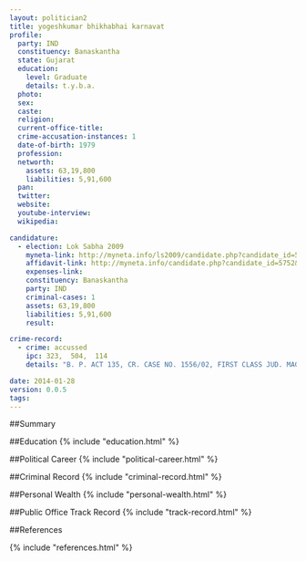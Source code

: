 ```yaml
---
layout: politician2
title: yogeshkumar bhikhabhai karnavat
profile: 
  party: IND
  constituency: Banaskantha
  state: Gujarat
  education: 
    level: Graduate
    details: t.y.b.a.
  photo: 
  sex: 
  caste: 
  religion: 
  current-office-title: 
  crime-accusation-instances: 1
  date-of-birth: 1979
  profession: 
  networth: 
    assets: 63,19,800
    liabilities: 5,91,600
  pan: 
  twitter: 
  website: 
  youtube-interview: 
  wikipedia: 

candidature: 
  - election: Lok Sabha 2009
    myneta-link: http://myneta.info/ls2009/candidate.php?candidate_id=5752
    affidavit-link: http://myneta.info/candidate.php?candidate_id=5752&scan=original
    expenses-link: 
    constituency: Banaskantha 
    party: IND
    criminal-cases: 1
    assets: 63,19,800
    liabilities: 5,91,600
    result:  

crime-record: 
  - crime: accussed
    ipc: 323,  504,  114
    details: "B. P. ACT 135, CR. CASE NO. 1556/02, FIRST CLASS JUD. MAGISTRATE, DISA, CHARGESHEETED NO. 4/1/2008. CASE IS PENDING." 

date: 2014-01-28
version: 0.0.5
tags: 
---
```

##Summary


##Education
{% include "education.html" %}


##Political Career
{% include "political-career.html" %}


##Criminal Record
{% include "criminal-record.html" %}


##Personal Wealth
{% include "personal-wealth.html" %}


##Public Office Track Record
{% include "track-record.html" %}


##References


{% include "references.html" %}